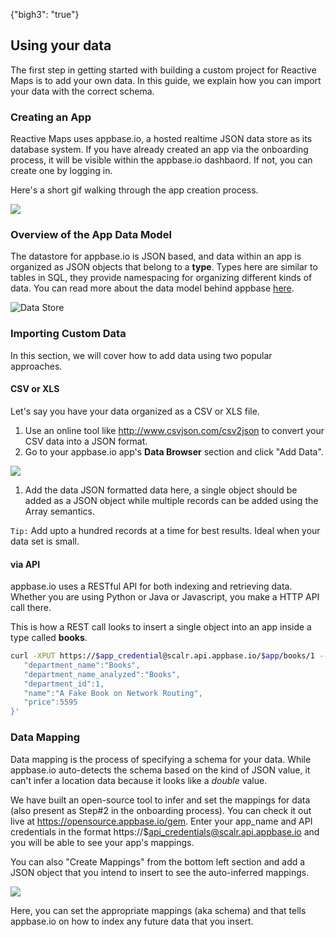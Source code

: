 {"bigh3": "true"}

## Using your data

The first step in getting started with building a custom project for Reactive Maps is to add your own data. In this guide, we explain how you can import your data with the correct schema.

### Creating an App

Reactive Maps uses appbase.io, a hosted realtime JSON data store as its database system. If you have already created an app via the onboarding process, it will be visible within the appbase.io dashbaord. If not, you can create one by logging in.

Here's a short gif walking through the app creation process.

![](https://i.imgur.com/Y6HiHnJ.gif)


### Overview of the App Data Model

The datastore for appbase.io is JSON based, and data within an app is organized as JSON objects that belong to a **type**. Types here are similar to tables in SQL, they provide namespacing for organizing different kinds of data. You can read more about the data model behind appbase [here](http://docs.appbase.io/scalr/concepts/datamodel.html#appbase-data-schema).

![Data Store](https://i.imgur.com/LCvdVuu.png)

### Importing Custom Data

In this section, we will cover how to add data using two popular approaches.

#### CSV or XLS

Let's say you have your data organized as a CSV or XLS file.

1. Use an online tool like http://www.csvjson.com/csv2json to convert your CSV data into a JSON format.
1. Go to your appbase.io app's **Data Browser** section and click "Add Data".  

![](https://i.imgur.com/idp5Ia2.png)
1. Add the data JSON formatted data here, a single object should be added as a JSON object while multiple records can be added using the Array semantics.

`Tip:` Add upto a hundred records at a time for best results. Ideal when your data set is small.

#### via API

appbase.io uses a RESTful API for both indexing and retrieving data. Whether you are using Python or Java or Javascript, you make a HTTP API call there.

This is how a REST call looks to insert a single object into an app inside a type called **books**.

```sh
curl -XPUT https://$app_credential@scalr.api.appbase.io/$app/books/1 --data-binary '{  
   "department_name":"Books",
   "department_name_analyzed":"Books",
   "department_id":1,
   "name":"A Fake Book on Network Routing",
   "price":5595
}'
```

### Data Mapping

Data mapping is the process of specifying a schema for your data. While appbase.io auto-detects the schema based on the kind of JSON value, it can't infer a location data because it looks like a *double* value.

We have built an open-source tool to infer and set the mappings for data (also present as Step#2 in the onboarding process). You can check it out live at https://opensource.appbase.io/gem. Enter your app_name and API credentials in the format https://$api_credentials@scalr.api.appbase.io and you will be able to see your app's mappings.

You can also "Create Mappings" from the bottom left section and add a JSON object that you intend to insert to see the auto-inferred mappings.

![](https://i.imgur.com/rN2vwLY.png)

Here, you can set the appropriate mappings (aka schema) and that tells appbase.io on how to index any future data that you insert.

